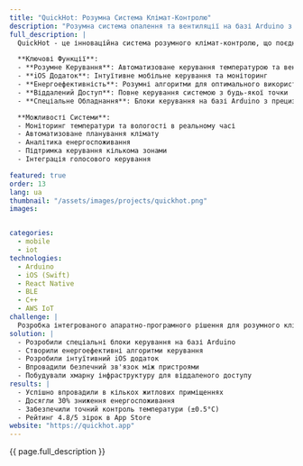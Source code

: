```yaml
---
title: "QuickHot: Розумна Система Клімат-Контролю"
description: "Розумна система опалення та вентиляції на базі Arduino з супутнім iOS додатком"
full_description: |
  QuickHot - це інноваційна система розумного клімат-контролю, що поєднує апаратне забезпечення на базі Arduino з інтуїтивним iOS додатком. Система забезпечує інтелектуальне керування опаленням та вентиляцією, дозволяючи користувачам оптимізувати клімат у будинку при одночасному зниженні енергоспоживання через розумну автоматизацію та віддалене керування.

  **Ключові Функції**:
  - **Розумне Керування**: Автоматизоване керування температурою та вентиляцією
  - **iOS Додаток**: Інтуїтивне мобільне керування та моніторинг
  - **Енергоефективність**: Розумні алгоритми для оптимального використання енергії
  - **Віддалений Доступ**: Повне керування системою з будь-якої точки
  - **Спеціальне Обладнання**: Блоки керування на базі Arduino з прецизійними датчиками

  **Можливості Системи**:
  - Моніторинг температури та вологості в реальному часі
  - Автоматизоване планування клімату
  - Аналітика енергоспоживання
  - Підтримка керування кількома зонами
  - Інтеграція голосового керування

featured: true
order: 13
lang: ua
thumbnail: "/assets/images/projects/quickhot.png"
images:


categories:
  - mobile
  - iot
technologies:
  - Arduino
  - iOS (Swift)
  - React Native
  - BLE
  - C++
  - AWS IoT
challenge: |
  Розробка інтегрованого апаратно-програмного рішення для розумного клімат-контролю, що поєднує обладнання на базі Arduino зі зручним iOS додатком. Ключові завдання включали забезпечення надійного зв'язку між пристроями, впровадження енергоефективних алгоритмів та створення інтуїтивного користувацького інтерфейсу.
solution: |
  - Розробили спеціальні блоки керування на базі Arduino
  - Створили енергоефективні алгоритми керування
  - Розробили інтуїтивний iOS додаток
  - Впровадили безпечний зв'язок між пристроями
  - Побудували хмарну інфраструктуру для віддаленого доступу
results: |
  - Успішно впровадили в кількох житлових приміщеннях
  - Досягли 30% зниження енергоспоживання
  - Забезпечили точний контроль температури (±0.5°C)
  - Рейтинг 4.8/5 зірок в App Store
website: "https://quickhot.app"
---
```


{{ page.full_description }}